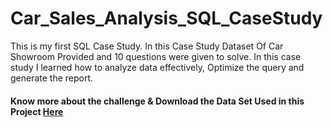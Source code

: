# Car_Sales_Analysis_SQL_CaseStudy
This is my first SQL Case Study. In this Case Study Dataset Of Car Showroom Provided and 10 questions were given to solve.
In this case study I learned how to analyze data effectively, Optimize the query and generate the report.

#### Know more about the challenge & Download the Data Set Used in this Project [Here](https://steeldata.org.uk/SQL1.html)
